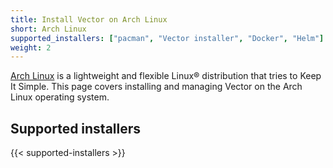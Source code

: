 ```yaml
---
title: Install Vector on Arch Linux
short: Arch Linux
supported_installers: ["pacman", "Vector installer", "Docker", "Helm"]
weight: 2
---
```


[Arch Linux] is a lightweight and flexible Linux® distribution that tries to Keep It Simple. This page covers installing and managing Vector on the Arch Linux operating system.

## Supported installers

{{< supported-installers >}}

[Arch Linux]: https://archlinux.org/

